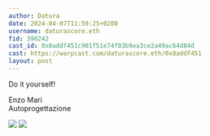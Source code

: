 ```yaml
---
author: Datura
date: 2024-04-07T11:59:25+0200
username: daturascore.eth
fid: 390242
cast_id: 0x8addf451c901f51e74f03b9ea3ce2a49ac64d84d
cast: https://warpcast.com/daturascore.eth/0x8addf451
layout: post
---
```

Do it yourself!  
  
Enzo Mari  
Autoprogettazione  

![](https://imagedelivery.net/BXluQx4ige9GuW0Ia56BHw/b46fea36-01eb-46d0-8f4c-b49c7e56eb00/original)
![](https://imagedelivery.net/BXluQx4ige9GuW0Ia56BHw/a85e5e93-854d-4023-1594-baec8270af00/original)